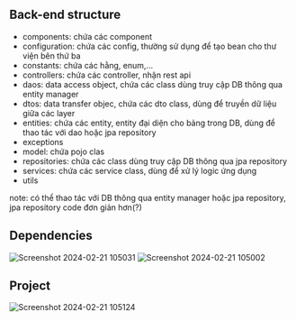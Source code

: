 ## Back-end structure
- components: chứa các component
- configuration: chứa các config, thường sử dụng để tạo bean cho thư viện bên thứ ba
- constants: chứa các hằng, enum,...
- controllers: chứa các controller, nhận rest api
- daos: data access object, chứa các class dùng truy cập DB thông qua entity manager
- dtos: data transfer objec, chứa các dto class, dùng để truyền dữ liệu giữa các layer
- entities:  chứa các entity, entity đại diện cho bảng trong DB, dùng để thao tác với dao hoặc jpa repository
- exceptions
- model: chứa pojo clas
- repositories: chứa các class dùng truy cập DB thông qua jpa repository
- services: chứa các service class, dùng để xử lý logic ứng dụng
- utils

note: có thể thao tác với DB thông qua entity manager hoặc jpa repository, jpa repository  code đơn giản hơn(?)

## Dependencies
![Screenshot 2024-02-21 105031](https://github.com/salesync-org/test-salesync/assets/113912946/3b574094-ddf5-4d4b-ae21-83f1567efc46) ![Screenshot 2024-02-21 105002](https://github.com/salesync-org/test-salesync/assets/113912946/f7375010-8220-47b6-a29c-12e1bc06e35c)


## Project
![Screenshot 2024-02-21 105124](https://github.com/salesync-org/test-salesync/assets/113912946/616a419b-6d9f-4034-b1d8-b2cbf972472b)
